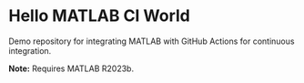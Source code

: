 # Hello MATLAB CI World

Demo repository for integrating MATLAB with GitHub Actions for continuous integration.

**Note:** Requires MATLAB R2023b.
